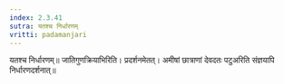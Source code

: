 ```yaml
---
index: 2.3.41
sutra: यतश्च निर्धारणम्‌
vritti: padamanjari
---
```


 यतश्च निर्धारणम्॥ जातिगुणक्रियाभिरिति। प्रदर्शनमेतत्। अमीषां छात्राणां देवदतः पटुअरिति संज्ञयापि निर्धारणदर्शनात्॥